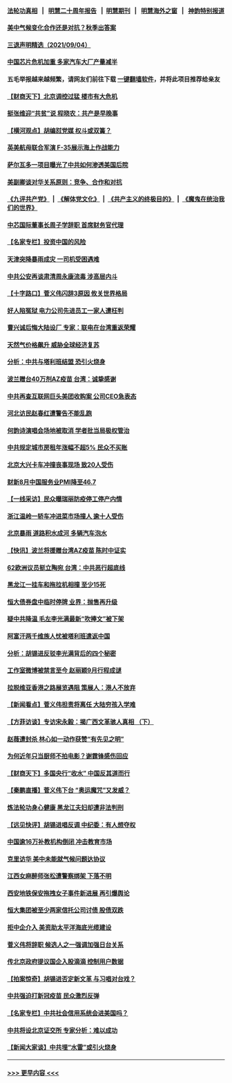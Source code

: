 #### [法轮功真相](https://github.com/gfw-breaker/truth/blob/master/README.md?t=0) &nbsp;&nbsp;|&nbsp;&nbsp; [明慧二十周年报告](https://github.com/gfw-breaker/mh-reports/blob/master/README.md?t=0) &nbsp;&nbsp;|&nbsp;&nbsp;[明慧期刊](https://github.com/gfw-breaker/mh-qikan) &nbsp;&nbsp;|&nbsp;&nbsp; [明慧海外之窗](https://github.com/gfw-breaker/mh-news/blob/master/README.md?t=0) &nbsp;&nbsp;|&nbsp;&nbsp; [神韵特别报道](https://github.com/gfw-breaker/mh-news/blob/master/shenyun.md?t=0)
#### [美中气候变化合作还是对抗？秋季出答案](../pages/nsc413/n13211138.md?t=09051401) 
#### [三退声明精选（2021/09/04）](../pages/nsc413/n13211042.md?t=09051401) 
#### [中国芯片危机加重 多家汽车大厂产量减半](../pages/nsc413/n13210805.md?t=09051401) 
#### 五毛举报越来越频繁，请网友们前往下载 [一键翻墙软件](https://github.com/gfw-breaker/ssr-accounts)，并将此项目推荐给亲友
#### [【财商天下】北京调控过猛 楼市有大危机](../pages/nsc413/n13210934.md?t=09051401) 
#### [挺张维迎“共贫”说 程晓农：共产是早晚事](../pages/nsc413/n13210802.md?t=09051401) 
#### [【横河观点】胡编怼党媒 权斗或双簧？](../pages/nsc413/n13210864.md?t=09051401) 
#### [英美航母联合军演 F-35展示海上作战能力](../pages/nsc413/n13210531.md?t=09051401) 
#### [萨尔瓦多一项目曝光了中共如何渗透美国后院](../pages/nsc413/n13210770.md?t=09051401) 
#### [美副卿谈对华关系原则：竞争、合作和对抗](../pages/nsc413/n13210753.md?t=09051401) 
#### [《九评共产党》](https://github.com/begood0513/9ping.md/blob/master/README.md) &nbsp;|&nbsp; [《解体党文化》](../../../../jtdwh.md/blob/master/README.md)  &nbsp;|&nbsp; [《共产主义的终极目的》](../../../../gczydzjmd.md/blob/master/README.md) &nbsp;|&nbsp; [《魔鬼在统治我们的世界》](../../../../mgztzwmdsj.md/blob/master/README.md) 
#### [中芯国际董事长周子学辞职 首席财务官代理](../pages/nsc413/n13210044.md?t=09051401) 
#### [【名家专栏】投资中国的风险](../pages/nsc413/n13210304.md?t=09051401) 
#### [天津突降暴雨成灾 一司机受困遇难](../pages/nsc413/n13210688.md?t=09051401) 
#### [中共公安再谈肃清周永康流毒 涉高层内斗](../pages/nsc413/n13210480.md?t=09051401) 
#### [【十字路口】菅义伟闪辞3原因 攸关世界格局](../pages/nsc413/n13210242.md?t=09051401) 
#### [好人陷冤狱 电力公司先进员工一家人遭枉判](../pages/nsc413/n13210521.md?t=09051401) 
#### [曹兴诚后悔大陆设厂 专家：联电在台湾重返荣耀](../pages/nsc413/n13210281.md?t=09051401) 
#### [天然气价格飙升 威胁全球经济复苏](../pages/nsc413/n13210464.md?t=09051401) 
#### [分析：中共与塔利班结盟 恐引火烧身](../pages/nsc413/n13209905.md?t=09051401) 
#### [波兰赠台40万剂AZ疫苗 台湾：诚挚感谢](../pages/nsc413/n13210240.md?t=09051401) 
#### [中共再查互联网巨头美团收购案 公司CEO急表态](../pages/nsc413/n13209376.md?t=09051401) 
#### [河北访民赵春红遭警告不能乱跑](../pages/nsc413/n13210110.md?t=09051401) 
#### [何韵诗演唱会场地被取消 学者批当局极权管治](../pages/nsc413/n13209891.md?t=09051401) 
#### [中共规定城市房租年涨幅不超5% 民众不买账](../pages/nsc413/n13208125.md?t=09051401) 
#### [北京大兴卡车冲撞丧事现场 致20人受伤](../pages/nsc413/n13210093.md?t=09051401) 
#### [财新8月中国服务业PMI降至46.7](../pages/nsc413/n13209767.md?t=09051401) 
#### [【一线采访】民众曝瑞丽防疫停工停产内情](../pages/nsc413/n13209788.md?t=09051401) 
#### [浙江温岭一轿车冲进菜市场撞人 逾十人受伤](../pages/nsc413/n13210051.md?t=09051401) 
#### [北京暴雨 道路积水成河 多辆汽车泡水](../pages/nsc413/n13210006.md?t=09051401) 
#### [【快讯】波兰将援赠台湾AZ疫苗 陈时中证实](../pages/nsc413/n13209936.md?t=09051401) 
#### [62欧洲议员挺立陶宛 台湾：中共恶行超底线](../pages/nsc413/n13209776.md?t=09051401) 
#### [黑龙江一挂车和拖拉机相撞 至少15死](../pages/nsc413/n13209759.md?t=09051401) 
#### [恒大债券盘中临时停牌 业界：抛售再升级](../pages/nsc413/n13209637.md?t=09051401) 
#### [疑中共降温 毛左李光满最新“吹捧文”被下架](../pages/nsc413/n13209647.md?t=09051401) 
#### [阿富汗两千维族人忧被塔利班遣返中国](../pages/nsc413/n13209602.md?t=09051401) 
#### [分析：胡锡进反驳李光满背后的四个秘密](../pages/nsc413/n13208638.md?t=09051401) 
#### [工作室微博被禁言至今 赵丽颖9月行程成谜](../pages/nsc413/n13209273.md?t=09051401) 
#### [拉脱维亚香港之路展览遇阻 策展人：港人不放弃](../pages/nsc413/n13209309.md?t=09051401) 
#### [【新闻看点】菅义伟担责将离任 大陆穷孩入学难](../pages/nsc413/n13209130.md?t=09051401) 
#### [【方菲访谈】专访宋永毅：揭广西文革骇人真相 （下）](../pages/nsc413/n13209074.md?t=09051401) 
#### [赵薇遭封杀 林心如一动作获赞“有先见之明”](../pages/nsc413/n13209059.md?t=09051401) 
#### [为何近年只当厨师不拍电影？谢霆锋感伤回应](../pages/nsc413/n13208868.md?t=09051401) 
#### [【财商天下】多国央行“收水” 中国反其道而行](../pages/nsc413/n13208754.md?t=09051401) 
#### [【秦鹏直播】菅义伟下台 “奥运魔咒”又发威？](../pages/nsc413/n13209172.md?t=09051401) 
#### [炼法轮功身心健康 黑龙江夫妇却遭非法判刑](../pages/nsc413/n13206061.md?t=09051401) 
#### [【远见快评】胡锡进唱反调 中纪委：有人想夺权](../pages/nsc413/n13209154.md?t=09051401) 
#### [中国逾16万补教机构倒闭 冲击教育市场](../pages/nsc413/n13209030.md?t=09051401) 
#### [克里访华 美中未能就气候问题达协议](../pages/nsc413/n13208890.md?t=09051401) 
#### [江西女麻醉师张松遭警察绑架 下落不明](../pages/nsc413/n13205815.md?t=09051401) 
#### [西安地铁保安拖拽女子事件新进展 再引爆舆论](../pages/nsc413/n13208631.md?t=09051401) 
#### [恒大集团被至少两家信托公司讨债 股债双跌](../pages/nsc413/n13208492.md?t=09051401) 
#### [拒中企介入 美资助太平洋海底光缆建设](../pages/nsc413/n13208571.md?t=09051401) 
#### [菅义伟将辞职 候选人之一强调加强日台关系](../pages/nsc413/n13208683.md?t=09051401) 
#### [传北京政府提议国企入股滴滴 控制用户数据](../pages/nsc413/n13208618.md?t=09051401) 
#### [【拍案惊奇】胡锡进否定新文革 与习唱对台戏？](../pages/nsc413/n13208132.md?t=09051401) 
#### [中共强迫打新冠疫苗 民众激烈反弹](../pages/nsc413/n13207779.md?t=09051401) 
#### [【名家专栏】中共社会信用系统会进美国吗？](../pages/nsc413/n13208338.md?t=09051401) 
#### [中共将设北京证交所 专家分析：难以成功](../pages/nsc413/n13207758.md?t=09051401) 
#### [【新闻大家谈】中共埋“水雷”或引火烧身](../pages/nsc413/n13208129.md?t=09051401) 

----
#### [ >>> 更早内容 <<< ](../indexes/nsc413-earlier.md)
